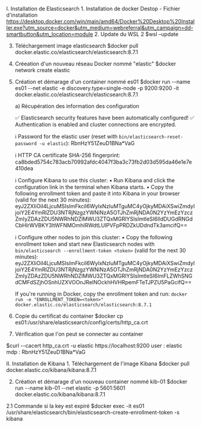 I. Installation de Elasticsearch
	1. Installation de docker Destop
		- Fichier d'installation https://desktop.docker.com/win/main/amd64/Docker%20Desktop%20Installer.exe?utm_source=docker&utm_medium=webreferral&utm_campaign=dd-smartbutton&utm_location=module
2. Update du WSL 2
	$wsl –update

3. Téléchargement image elasticsearch
	$docker pull docker.elastic.co/elasticsearch/elasticsearch:8.7.1

4. Créeation d'un nouveau réseau Docker nommé "elastic" 
	$docker network create elastic

5. Création et démarage d'un container nommé es01
	$docker run --name es01 --net elastic -e discovery.type=single-node -p 9200:9200 -it docker.elastic.co/elasticsearch/elasticsearch:8.7.1

	a) Récupération des information des configuration 

	✅ Elasticsearch security features have been automatically configured!
	✅ Authentication is enabled and cluster connections are encrypted.

	ℹ️  Password for the elastic user (reset with `bin/elasticsearch-reset-password -u elastic`):
	  RbnHzY51ZeuD1BNa*VaG

	ℹ️  HTTP CA certificate SHA-256 fingerprint:
	  ca8bded5754c783acb70992afdc4047f3ba3c73fb2d03d595da46e1e7e410dea

	ℹ️  Configure Kibana to use this cluster:
	• Run Kibana and click the configuration link in the terminal when Kibana starts.
	• Copy the following enrollment token and paste it into Kibana in your browser (valid for the next 30 minutes):
	  eyJ2ZXIiOiI4LjcuMSIsImFkciI6WyIxNzIuMTguMC4yOjkyMDAiXSwiZmdyIjoiY2E4YmRlZDU3NTRjNzgzYWNiNzA5OTJhZmRjNDA0N2YzYmEzYzczZmIyZDAzZDU5NWRhNDZlMWU3ZTQxMGRlYSIsImtleSI6IldDUGdRNGdCbHlrWVBKY3ltWFNMOmhIRWdtLUlPVFpPRDZkUDdndTk3amcifQ==

	ℹ️ Configure other nodes to join this cluster:
	• Copy the following enrollment token and start new Elasticsearch nodes with `bin/elasticsearch --enrollment-token <token>` (valid for the next 30 minutes):
		eyJ2ZXIiOiI4LjcuMSIsImFkciI6WyIxNzIuMTguMC4yOjkyMDAiXSwiZmdyIjoiY2E4YmRlZDU3NTRjNzgzYWNiNzA5OTJhZmRjNDA0N2YzYmEzYzczZmIyZDAzZDU5NWRhNDZlMWU3ZTQxMGRlYSIsImtleSI6ImFLZWhSNGdCMFdSZjhOSnhUZXVOOnJRelNOckhHVHRpemFTeTJPZU5PaGcifQ==
		
	  If you're running in Docker, copy the enrollment token and run:
	  `docker run -e "ENROLLMENT_TOKEN=<token>" docker.elastic.co/elasticsearch/elasticsearch:8.7.1`


6. Copie du certificat du container
	$docker cp es01:/usr/share/elasticsearch/config/certs/http_ca.crt

7. Vérification que l'on peut se connecter au container
	

$curl --cacert http_ca.crt -u elastic https://localhost:9200
	user : elastic
	mdp  : RbnHzY51ZeuD1BNa*VaG

II. Installation de Kibana
	1. Téléchargement de l'image Kibana 
		$docker pull docker.elastic.co/kibana/kibana:8.7.1

2. Création et démarage d'un nouveau container nommé kib-01
	$docker run --name kib-01 --net elastic -p 5601:5601 docker.elastic.co/kibana/kibana:8.7.1

2.1 Commande si la key est expiré 
	$docker exec -it es01 /usr/share/elasticsearch/bin/elasticsearch-create-enrollment-token -s kibana
